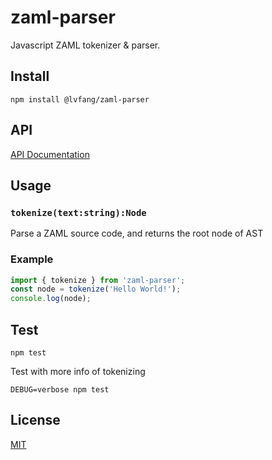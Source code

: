 # zaml-parser

Javascript ZAML tokenizer & parser.

## Install

```shell
npm install @lvfang/zaml-parser
```

## API

[API Documentation](./docs/API.md)

## Usage

### `tokenize(text:string):Node`

Parse a ZAML source code, and returns the root node of AST

### Example

```js
import { tokenize } from 'zaml-parser';
const node = tokenize('Hello World!');
console.log(node);
```

## Test

```shell
npm test
```

Test with more info of tokenizing

```shell
DEBUG=verbose npm test
```

## License

[MIT](../../LICENSE)
